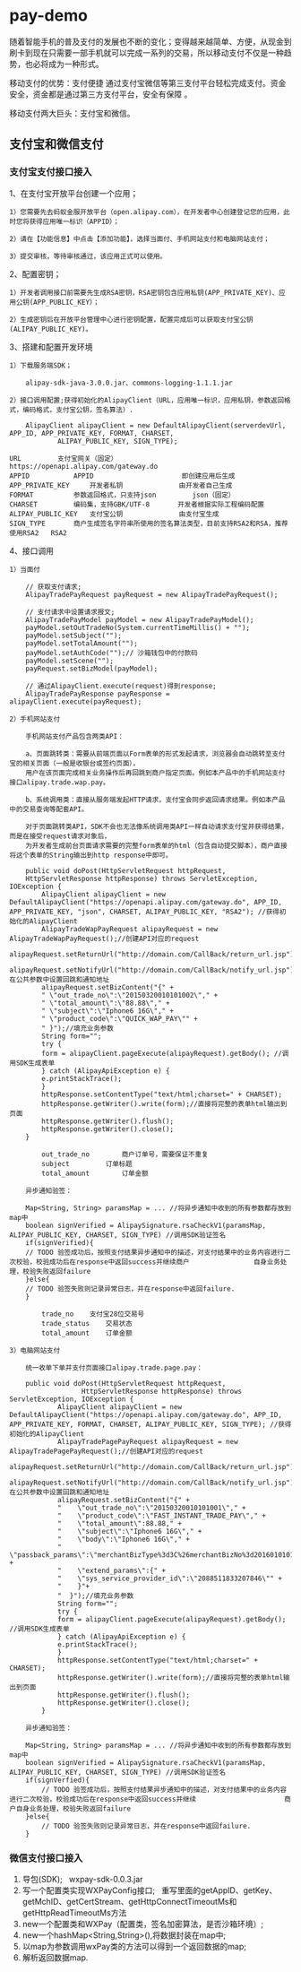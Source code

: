 # pay-demo
 随着智能手机的普及支付的发展也不断的变化；变得越来越简单、方便，从现金到刷卡到现在只需要一部手机就可以完成一系列的交易，所以移动支付不仅是一种趋势，也必将成为一种形式。
 
 移动支付的优势：支付便捷 通过支付宝微信等第三支付平台轻松完成支付。资金安全，资金都是通过第三方支付平台，安全有保障 。
 
 移动支付两大巨头：支付宝和微信。
 
## 支付宝和微信支付

### 支付宝支付接口接入

1、在支付宝开放平台创建一个应用；

	1）您需要先去蚂蚁金服开放平台（open.alipay.com），在开发者中心创建登记您的应用，此时您将获得应用唯一标识（APPID）；
	
	2）请在【功能信息】中点击【添加功能】，选择当面付、手机网站支付和电脑网站支付；
	
	3）提交审核，等待审核通过，该应用正式可以使用。
	
2、配置密钥；

	1）开发者调用接口前需要先生成RSA密钥，RSA密钥包含应用私钥(APP_PRIVATE_KEY)、应用公钥(APP_PUBLIC_KEY）；
	
	2）生成密钥后在开放平台管理中心进行密钥配置，配置完成后可以获取支付宝公钥(ALIPAY_PUBLIC_KEY)。
	
3、搭建和配置开发环境

	1）下载服务端SDK；
	
		alipay-sdk-java-3.0.0.jar、commons-logging-1.1.1.jar 
		
	2）接口调用配置;获得初始化的AlipayClient（URL，应用唯一标识，应用私钥，参数返回格式，编码格式，支付宝公钥，签名算法）.
	
		AlipayClient alipayClient = new DefaultAlipayClient(serverdevUrl, APP_ID, APP_PRIVATE_KEY, FORMAT, CHARSET,
				ALIPAY_PUBLIC_KEY, SIGN_TYPE);

	URL			支付宝网关（固定）		https://openapi.alipay.com/gateway.do
	APPID			APPID 		       	       即创建应用后生成	
	APP_PRIVATE_KEY		开发者私钥		   	   由开发者自己生成	
	FORMAT			参数返回格式，只支持json	       json（固定）
	CHARSET			编码集，支持GBK/UTF-8		  开发者根据实际工程编码配置
	ALIPAY_PUBLIC_KEY	支付宝公钥			   由支付宝生成	      
	SIGN_TYPE		商户生成签名字符串所使用的签名算法类型，目前支持RSA2和RSA，推荐使用RSA2	RSA2

4、接口调用

	1）当面付
		
		// 获取支付请求;
		AlipayTradePayRequest payRequest = new AlipayTradePayRequest(); 
		
		// 支付请求中设置请求报文;
		AlipayTradePayModel payModel = new AlipayTradePayModel();
	  	payModel.setOutTradeNo(System.currentTimeMillis() + "");
	  	payModel.setSubject("");
		payModel.setTotalAmount("");
		payModel.setAuthCode("");// 沙箱钱包中的付款码
		payModel.setScene("");
	  	payRequest.setBizModel(payModel);
		
		// 通过AlipayClient.execute(request)得到response;
		AlipayTradePayResponse payResponse = alipayClient.execute(payRequest);
		
 	2）手机网站支付
	
		手机网站支付产品包含两类API：
		
		a、页面跳转类：需要从前端页面以Form表单的形式发起请求，浏览器会自动跳转至支付宝的相关页面（一般是收银台或签约页面），
		用户在该页面完成相关业务操作后再回跳到商户指定页面。例如本产品中的手机网站支付接口alipay.trade.wap.pay。
		
		b、系统调用类：直接从服务端发起HTTP请求，支付宝会同步返回请求结果。例如本产品中的交易查询等配套API。
	
		对于页面跳转类API，SDK不会也无法像系统调用类API一样自动请求支付宝并获得结果，而是在接受request请求对象后，
		为开发者生成前台页面请求需要的完整form表单的html（包含自动提交脚本），商户直接将这个表单的String输出到http response中即可。
	
		public void doPost(HttpServletRequest httpRequest,
		HttpServletResponse httpResponse) throws ServletException, IOException {
			AlipayClient alipayClient = new DefaultAlipayClient("https://openapi.alipay.com/gateway.do", APP_ID, 						APP_PRIVATE_KEY, "json", CHARSET, ALIPAY_PUBLIC_KEY, "RSA2"); //获得初始化的AlipayClient
			AlipayTradeWapPayRequest alipayRequest = new AlipayTradeWapPayRequest();//创建API对应的request
			alipayRequest.setReturnUrl("http://domain.com/CallBack/return_url.jsp");
			alipayRequest.setNotifyUrl("http://domain.com/CallBack/notify_url.jsp");//在公共参数中设置回跳和通知地址
			alipayRequest.setBizContent("{" +
			" \"out_trade_no\":\"20150320010101002\"," +
			" \"total_amount\":\"88.88\"," +
			" \"subject\":\"Iphone6 16G\"," +
			" \"product_code\":\"QUICK_WAP_PAY\"" +
			" }");//填充业务参数
			String form="";
			try {
			form = alipayClient.pageExecute(alipayRequest).getBody(); //调用SDK生成表单
			} catch (AlipayApiException e) {
			e.printStackTrace();
			}
			httpResponse.setContentType("text/html;charset=" + CHARSET);
			httpResponse.getWriter().write(form);//直接将完整的表单html输出到页面
			httpResponse.getWriter().flush();
			httpResponse.getWriter().close();
		}

			out_trade_no		商户订单号，需要保证不重复
			subject			订单标题
			total_amount		订单金额
		
		异步通知验签：
		
		Map<String, String> paramsMap = ... //将异步通知中收到的所有参数都存放到map中
		boolean signVerified = AlipaySignature.rsaCheckV1(paramsMap, ALIPAY_PUBLIC_KEY, CHARSET, SIGN_TYPE) //调用SDK验证签名
		if(signVerified){
		// TODO 验签成功后，按照支付结果异步通知中的描述，对支付结果中的业务内容进行二次校验，校验成功后在response中返回success并继续商户				自身业务处理，校验失败返回failure
		}else{
		// TODO 验签失败则记录异常日志，并在response中返回failure.
		}
		
			trade_no	支付宝28位交易号
			trade_status	交易状态
			total_amount	订单金额
		
	3）电脑网站支付
	
		统一收单下单并支付页面接口alipay.trade.page.pay：
		
		public void doPost(HttpServletRequest httpRequest,
                      HttpServletResponse httpResponse) throws ServletException, IOException {
			    AlipayClient alipayClient = new DefaultAlipayClient("https://openapi.alipay.com/gateway.do", APP_ID, 						APP_PRIVATE_KEY, FORMAT, CHARSET, ALIPAY_PUBLIC_KEY, SIGN_TYPE); //获得初始化的AlipayClient
			    AlipayTradePagePayRequest alipayRequest = new AlipayTradePagePayRequest();//创建API对应的request
			    alipayRequest.setReturnUrl("http://domain.com/CallBack/return_url.jsp");
			    alipayRequest.setNotifyUrl("http://domain.com/CallBack/notify_url.jsp");//在公共参数中设置回跳和通知地址
			    alipayRequest.setBizContent("{" +
				"    \"out_trade_no\":\"20150320010101001\"," +
				"    \"product_code\":\"FAST_INSTANT_TRADE_PAY\"," +
				"    \"total_amount\":88.88," +
				"    \"subject\":\"Iphone6 16G\"," +
				"    \"body\":\"Iphone6 16G\"," +
				"    \"passback_params\":\"merchantBizType%3d3C%26merchantBizNo%3d2016010101111\"," +
				"    \"extend_params\":{" +
				"    \"sys_service_provider_id\":\"2088511833207846\"" +
				"    }"+
				"  }");//填充业务参数
			    String form="";
			    try {
				form = alipayClient.pageExecute(alipayRequest).getBody(); //调用SDK生成表单
			    } catch (AlipayApiException e) {
				e.printStackTrace();
			    }
			    httpResponse.setContentType("text/html;charset=" + CHARSET);
			    httpResponse.getWriter().write(form);//直接将完整的表单html输出到页面
			    httpResponse.getWriter().flush();
			    httpResponse.getWriter().close();
			}
			
		异步通知验签：
		
		Map<String, String> paramsMap = ... //将异步通知中收到的所有参数都存放到map中
		boolean signVerified = AlipaySignature.rsaCheckV1(paramsMap, ALIPAY_PUBLIC_KEY, CHARSET, SIGN_TYPE) //调用SDK验证签名
		if(signVerfied){
		    // TODO 验签成功后，按照支付结果异步通知中的描述，对支付结果中的业务内容进行二次校验，校验成功后在response中返回success并继续						商户自身业务处理，校验失败返回failure
		}else{
		    // TODO 验签失败则记录异常日志，并在response中返回failure.
		}
		
### 微信支付接口接入

1. 导包(SDK);
   wxpay-sdk-0.0.3.jar
2. 写一个配置类实现WXPayConfig接口;
   重写里面的getAppID、getKey、getMchID、getCertStream、getHttpConnectTimeoutMs和getHttpReadTimeoutMs方法
3. new一个配置类和WXPay（配置类，签名加密算法，是否沙箱环境）;
4. new一个hashMap<String,String>(),将数据封装在map中;
5. 以map为参数调用wxPay类的方法可以得到一个返回数据的map;
6. 解析返回数据map.

